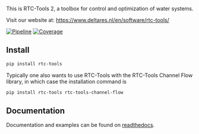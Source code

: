 This is RTC-Tools 2, a toolbox for control and optimization of water systems.

Visit our website at:
	https://www.deltares.nl/en/software/rtc-tools/

[![Pipeline](https://gitlab.com/deltares/rtc-tools/badges/master/pipeline.svg)](https://gitlab.com/deltares/rtc-tools/commits/master)
[![Coverage](https://codecov.io/gl/deltares/rtc-tools/branch/master/graph/badge.svg)](https://codecov.io/gl/deltares/rtc-tools)

## Install

```bash
pip install rtc-tools
```

Typically one also wants to use RTC-Tools with the RTC-Tools Channel Flow library, in which case the installation command is

```bash
pip install rtc-tools rtc-tools-channel-flow
```

## Documentation

Documentation and examples can be found on [readthedocs](https://rtc-tools.readthedocs.io).
